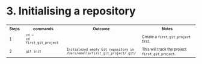 # 3. Initialising a repository
<table>
  <tr>
    <th><font size="1">Steps</font></th>  
    <th><font size="1">commands</font></th>	    
    <th><font size="1">Outcome</font></th>	    
    <th><font size="1">Notes</font></th>	            
  </tr>
  <tr>
  <tr>
    <td><font size="1">1</font></td>  
    <td><font size="1">
      <code>cd ~ </code><br>
      <code>cd first_git_project</code>
    </font></td>
    <td><font size="1"><code></code></font></td>
    <td><font size="1">Create a <code>first_git_project</code> first. </font></td>            
  </tr>
  <tr>
    <td><font size="1">2</font></td>  
    <td><font size="1"><code>git init</code></font></td>
    <td><font size="1">
      <code>Initialezed empty Git repository in </code> <br> 
      <code>/Uers/emelle/first_git_project/.git/</code>
    </font></td>
    <td><font size="1">This will track the project <code>first_git_project</code>. </font></td>            
  </tr>
</table>